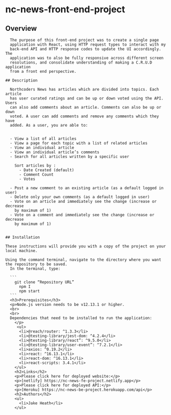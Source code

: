 # nc-news-front-end-project
## Overview
    
      The purpose of this front-end project was to create a single page
      application with React, using HTTP request types to interact with my
      back-end API and HTTP response codes to update the UI accordingly. The
      application was to also be fully responsive across different screen
      resolutions, and consolidate understanding of making a C.R.U.D application
      from a front end perspective.
    
    ## Description
   
      Northcoders News has articles which are divided into topics. Each article
      has user curated ratings and can be up or down voted using the API. Users
      can also add comments about an article. Comments can also be up or down
      voted. A user can add comments and remove any comments which they have
      added. As a user, you are able to:
   
    
      - View a list of all articles
      - View a page for each topic with a list of related articles
      - View an individual article
      - View an individual article’s comments
      - Search for all articles written by a specific user
      
        Sort articles by :
          - Date Created (default)
          - Comment Count
          - Votes
          
      - Post a new comment to an existing article (as a default logged in user)
      - Delete only your own comments (as a default logged in user)
      - Vote on an article and immediately see the change (increase or decrease
        by maximum of 1)
      - Vote on a comment and immediately see the change (increase or decrease
        by maximum of 1)
     
   
    ## Installation
    
    These instructions will provide you with a copy of the project on your local machine.
   
    Using the command terminal, navigate to the directory where you want the repository to be saved.
      In the terminal, type:
     
      ```
        git clone “Repository URL”
          npm I
          npm start
      ```
      <h3>Prerequisites</h3>
      <p>Node.js version needs to be v12.13.1 or higher.
      <br>
      <br>
      Dependencies that need to be installed to run the application:
        </p>
         <ul>
          <li>@reach/router: ^1.3.3</li>
          <li>@testing-library/jest-dom: ^4.2.4</li>
          <li>@testing-library/react”: ^9.5.0</li>
          <li>@testing-library/user-event”: ^7.2.1</li>
          <li>axios: ^0.19.2</li>
          <li>react: ^16.13.1</li>
          <li>react-dom: ^16.13.1</li>
          <li>react-scripts: 3.4.1</li>
        </ul>
        <h2>Links</h2>
        <p>Please click here for deployed website:</p>
        <p>[netlify] https://nc-news-fe-project.netlify.app</p>
        <p>Please click here for deployed API:</p>
        <p>[Heroku] https://nc-news-be-project.herokuapp.com/api</p>
        <h2>Authors</h2>
        <ul>
          <li>Jake Heath</li>
        </ul>
